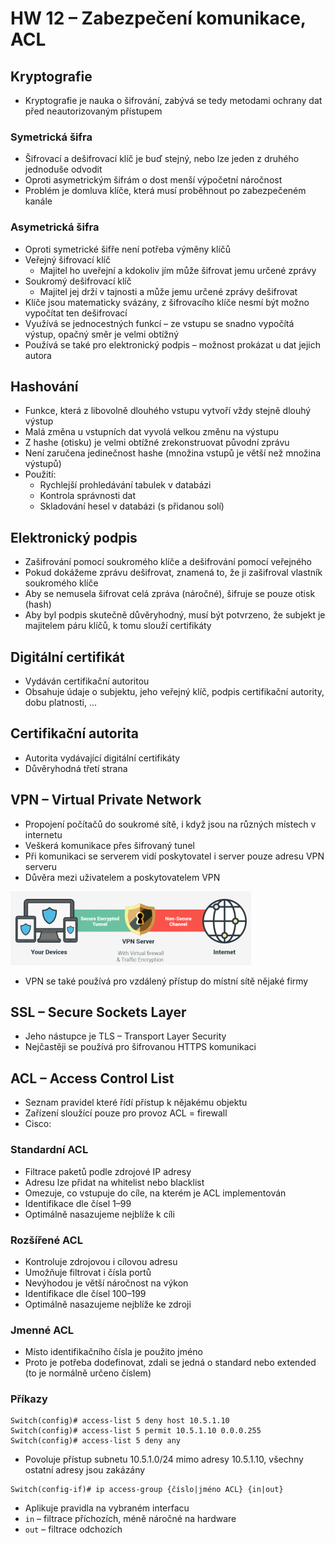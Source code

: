 # HW 12 – Zabezpečení komunikace, ACL

## Kryptografie

* Kryptografie je nauka o šifrování, zabývá se tedy metodami ochrany dat před neautorizovaným přístupem

### Symetrická šifra

* Šifrovací a dešifrovací klíč je buď stejný, nebo lze jeden z druhého jednoduše odvodit
* Oproti asymetrickým šifrám o dost menší výpočetní náročnost
* Problém je domluva klíče, která musí proběhnout po zabezpečeném kanále

### Asymetrická šifra

* Oproti symetrické šifře není potřeba výměny klíčů
* Veřejný šifrovací klíč
  * Majitel ho uveřejní a kdokoliv jím může šifrovat jemu určené zprávy
* Soukromý dešifrovací klíč
  * Majitel jej drží v tajnosti a může jemu určené zprávy dešifrovat
* Klíče jsou matematicky svázány, z šifrovacího klíče nesmí být možno vypočítat ten dešifrovací
* Využívá se jednocestných funkcí – ze vstupu se snadno vypočítá výstup, opačný směr je velmi obtížný
* Používá se také pro elektronický podpis – možnost prokázat u dat jejich autora

## Hashování

* Funkce, která z libovolně dlouhého vstupu vytvoří vždy stejně dlouhý výstup
* Malá změna u vstupních dat vyvolá velkou změnu na výstupu
* Z hashe (otisku) je velmi obtížné zrekonstruovat původní zprávu
* Není zaručena jedinečnost hashe (množina vstupů je větší než množina výstupů)
* Použití:
  * Rychlejší prohledávání tabulek v databázi
  * Kontrola správnosti dat
  * Skladování hesel v databázi (s přidanou solí)

## Elektronický podpis

* Zašifrování pomocí soukromého klíče a dešifrování pomocí veřejného
* Pokud dokážeme zprávu dešifrovat, znamená to, že ji zašifroval vlastník soukromého klíče
* Aby se nemusela šifrovat celá zpráva (náročné), šifruje se pouze otisk (hash)
* Aby byl podpis skutečně důvěryhodný, musí být potvrzeno, že subjekt je majitelem páru klíčů, k tomu slouží certifikáty

## Digitální certifikát

* Vydáván certifikační autoritou
* Obsahuje údaje o subjektu, jeho veřejný klíč, podpis certifikační autority, dobu platnosti, ...

## Certifikační autorita

* Autorita vydávající digitální certifikáty
* Důvěryhodná třetí strana

## VPN – Virtual Private Network

* Propojení počítačů do soukromé sítě, i když jsou na různých místech v internetu
* Veškerá komunikace přes šifrovaný tunel
* Při komunikaci se serverem vidí poskytovatel i server pouze adresu VPN serveru
* Důvěra mezi uživatelem a poskytovatelem VPN

![vpn](./img/HW_12_01.PNG)

* VPN se také používá pro vzdálený přístup do místní sítě nějaké firmy

## SSL – Secure Sockets Layer

* Jeho nástupce je TLS – Transport Layer Security
* Nejčastěji se používá pro šifrovanou HTTPS komunikaci

## ACL – Access Control List

* Seznam pravidel které řídí přístup k nějakému objektu
* Zařízení sloužící pouze pro provoz ACL = firewall
* Cisco:

### Standardní ACL

* Filtrace paketů podle zdrojové IP adresy
* Adresu lze přidat na whitelist nebo blacklist
* Omezuje, co vstupuje do cíle, na kterém je ACL implementován
* Identifikace dle čísel 1–99
* Optimálně nasazujeme nejblíže k cíli

### Rozšířené ACL

* Kontroluje zdrojovou i cílovou adresu
* Umožňuje filtrovat i čísla portů
* Nevýhodou je větší náročnost na výkon
* Identifikace dle čísel 100–199
* Optimálně nasazujeme nejblíže ke zdroji

### Jmenné ACL

* Místo identifikačního čísla je použito jméno
* Proto je potřeba dodefinovat, zdali se jedná o standard nebo extended (to je normálně určeno číslem)

### Příkazy

```text
Switch(config)# access-list 5 deny host 10.5.1.10
Switch(config)# access-list 5 permit 10.5.1.10 0.0.0.255
Switch(config)# access-list 5 deny any
```

* Povoluje přístup subnetu 10.5.1.0/24 mimo adresy 10.5.1.10, všechny ostatní adresy jsou zakázány

```text
Switch(config-if)# ip access-group {číslo|jméno ACL} {in|out} 
```

* Aplikuje pravidla na vybraném interfacu
* `in` – filtrace příchozích, méně náročné na hardware
* `out` – filtrace odchozích
